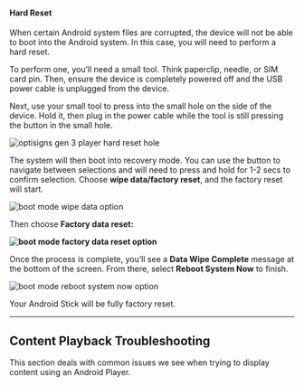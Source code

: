 #### Hard Reset

When certain Android system files are corrupted, the device will not be able to boot into the Android system. In this case, you will need to perform a hard reset.

To perform one, you’ll need a small tool. Think paperclip, needle, or SIM card pin. Then, ensure the device is completely powered off and the USB power cable is unplugged from the device.

Next, use your small tool to press into the small hole on the side of the device. Hold it, then plug in the power cable while the tool is still pressing the button in the small hole.

![optisigns gen 3 player hard reset hole](https://support.optisigns.com/hc/article_attachments/40147900618259)

The system will then boot into recovery mode. You can use the button to navigate between selections and will need to press and hold for 1-2 secs to confirm selection. Choose **wipe data/factory reset**, and the factory reset will start.

![boot mode wipe data option](https://support.optisigns.com/hc/article_attachments/40147900620563)

Then choose **Factory data reset:**

**![boot mode factory data reset option](https://support.optisigns.com/hc/article_attachments/40147917447443)**

Once the process is complete, you’ll see a **Data Wipe Complete** message at the bottom of the screen. From there, select **Reboot System Now** to finish.

![boot mode reboot system now option](https://support.optisigns.com/hc/article_attachments/40147917449235)

Your Android Stick will be fully factory reset.

---

Content Playback Troubleshooting
--------------------------------

This section deals with common issues we see when trying to display content using an Android Player.